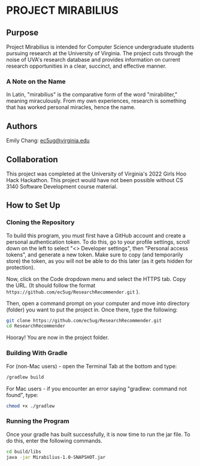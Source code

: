 # PROJECT MIRABILIUS

## Purpose
Project Mirabilius is intended for Computer Science undergraduate students pursuing research at the University of 
Virginia. The project cuts through the noise of UVA's research database and provides information on current research 
opportunities in a clear, succinct, and effective manner.
### A Note on the Name
In Latin, "mirabilius" is the comparative form of the word "mirabiliter," meaning miraculously. From my own experiences,
research is something that has worked personal miracles, hence the name.

## Authors
Emily Chang: ec5ug@virginia.edu

## Collaboration
This project was completed at the University of Virginia's 2022 Girls Hoo Hack Hackathon. This project would have not 
been possible without CS 3140 Software Development course material.

## How to Set Up
### Cloning the Repository
To build this program, you must first have a GitHub account and create a personal authentication token. To do this, go
to your profile settings, scroll down on the left to select "<> Developer settings", then "Personal access tokens", and
generate a new token. Make sure to copy (and temporarily store) the token, as you will not be able to do this later
(as it gets hidden for protection).

Now, click on the Code dropdown menu and select the HTTPS tab. Copy the URL. (It should follow the format 
```https://github.com/ec5ug/ResearchRecommender.git```
).

Then, open a command prompt on your computer and move into directory (folder) you want to put the project in. Once there, 
type the following:
```bash
git clone https://github.com/ec5ug/ResearchRecommender.git
cd ResearchRecommender
```
Hooray! You are now in the project folder.
### Building With Gradle
For (non-Mac users) - open the Terminal Tab at the bottom and type:
```bash
/gradlew build
```
For Mac users - if you encounter an error saying "gradlew: command not found", type: 
```bash
chmod +x ./gradlew
```

### Running the Program
Once your gradle has built successfully, it is now time to run the jar file. To do this, enter the following commands. 
```bash
cd build/libs
java -jar Mirabilius-1.0-SNAPSHOT.jar
```